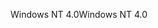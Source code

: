 <span data-ttu-id="70dfc-101">Windows NT 4.0</span><span class="sxs-lookup"><span data-stu-id="70dfc-101">Windows NT 4.0</span></span>